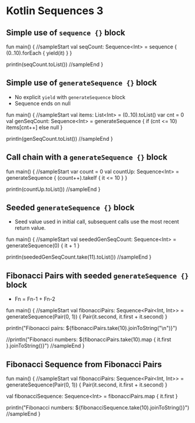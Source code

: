 # Kotlin Sequences 3

## Simple use of `sequence {}` block

<div class="kotlin-code">
fun main() {
//sampleStart
  val seqCount: Sequence&lt;Int> =
    sequence {
      (0..10).forEach { yield(it) }
    }
  
  println(seqCount.toList())
//sampleEnd
}
</div>


## Simple use of `generateSequence {}` block

* No explicit `yield` with `generateSequence` block
* Sequence ends on null

<div class="kotlin-code">
fun main() {
//sampleStart
  val items: List&lt;Int> = (0..10).toList()
  var cnt = 0
  val genSeqCount: Sequence&lt;Int> =
    generateSequence {
      if (cnt <= 10) items[cnt++] else null
    }

  println(genSeqCount.toList())
//sampleEnd
}
</div>


## Call chain with a `generateSequence {}` block

<div class="kotlin-code">
fun main() {
//sampleStart
  var count = 0
  val countUp: Sequence&lt;Int> =
    generateSequence {
      (count++).takeIf { it <= 10 }
    }
    
  println(countUp.toList())
//sampleEnd
}
</div>

## Seeded `generateSequence {}` block

* Seed value used in initial call, subsequent calls use the most recent return value.

<div class="kotlin-code">
fun main() {
//sampleStart
  val seededGenSeqCount: Sequence&lt;Int> =
    generateSequence(0) {
      it + 1
    }

  println(seededGenSeqCount.take(11).toList())
//sampleEnd
}
</div>


## Fibonacci Pairs with seeded `generateSequence {}` block

* Fn = Fn-1 + Fn-2 

<div class="kotlin-code">
fun main() {
//sampleStart
  val fibonacciPairs: Sequence&lt;Pair&lt;Int, Int>> =
    generateSequence(Pair(0, 1)) {
      Pair(it.second, it.first + it.second)
    }

  println("Fibonacci pairs: ${fibonacciPairs.take(10).joinToString("\n")}")
  
  //println("Fibonacci numbers: ${fibonacciPairs.take(10).map { it.first }.joinToString()}")
//sampleEnd
}
</div>

## Fibonacci Sequence from Fibonacci Pairs

<div class="kotlin-code">
fun main() {
//sampleStart
  val fibonacciPairs: Sequence&lt;Pair&lt;Int, Int>> =
    generateSequence(Pair(0, 1)) {
      Pair(it.second, it.first + it.second)
    }

  val fibonacciSequence: Sequence&lt;Int> = fibonacciPairs.map { it.first }

  println("Fibonacci numbers: ${fibonacciSequence.take(10).joinToString()}")
//sampleEnd
}
</div>


